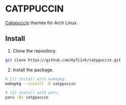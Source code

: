 # CATPPUCCIN

[Catppuccin] themes for Arch Linux.

[Catppuccin]: https://catppuccin.com

## Install

1. Clone the repository.

```sh
git clone https://github.com/HyfLink/catppuccin.git
```

2. Install the package.

```sh
# (1) install with makepkg.
makepkg --install -D catppuccin

# (2) install with paru.
paru -Bi catppuccin
```
